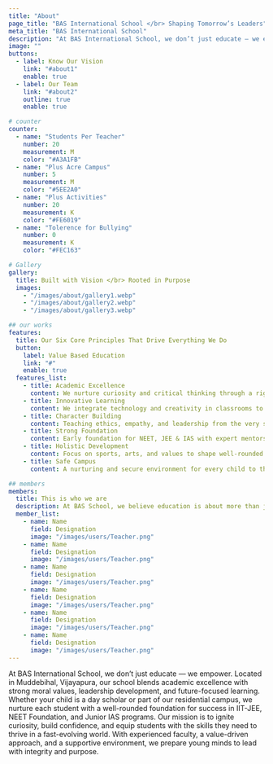 ```yaml
---
title: "About"
page_title: "BAS International School </br> Shaping Tomorrow’s Leaders"
meta_title: "BAS International School"
description: "At BAS International School, we don’t just educate — we empower. Located in Muddebihal, Vijayapura, our school blends academic excellence with strong moral values, leadership development, and future-focused learning. Whether your child is a day scholar or part of our residential campus, we nurture each student with a well-rounded foundation for success in IIT-JEE, NEET Foundation, and Junior IAS programs. Our mission is to ignite curiosity, build confidence, and equip students with the skills they need to thrive in a fast-evolving world. With experienced faculty, a value-driven approach, and a supportive environment, we prepare young minds to lead with integrity and purpose."
image: ""
buttons:
  - label: Know Our Vision
    link: "#about1"
    enable: true
  - label: Our Team
    link: "#about2"
    outline: true
    enable: true

# counter
counter:
  - name: "Students Per Teacher"
    number: 20
    measurement: M
    color: "#A3A1FB"
  - name: "Plus Acre Campus"
    number: 5
    measurement: M
    color: "#5EE2A0"
  - name: "Plus Activities"
    number: 20
    measurement: K
    color: "#FE6019"
  - name: "Tolerence for Bullying"
    number: 0
    measurement: K
    color: "#FEC163"

# Gallery
gallery:
  title: Built with Vision </br> Rooted in Purpose
  images:
    - "/images/about/gallery1.webp"
    - "/images/about/gallery2.webp"
    - "/images/about/gallery3.webp"

## our works
features:
  title: Our Six Core Principles That Drive Everything We Do
  button:
    label: Value Based Education
    link: "#"
    enable: true
  features_list:
    - title: Academic Excellence
      content: We nurture curiosity and critical thinking through a rigorous curriculum.
    - title: Innovative Learning
      content: We integrate technology and creativity in classrooms to boost engagement.
    - title: Character Building
      content: Teaching ethics, empathy, and leadership from the very start that develops character.
    - title: Strong Foundation
      content: Early foundation for NEET, JEE & IAS with expert mentors and smart tools.
    - title: Holistic Development
      content: Focus on sports, arts, and values to shape well-rounded individuals.
    - title: Safe Campus
      content: A nurturing and secure environment for every child to thrive and grow.

## members
members:
  title: This is who we are
  description: At BAS School, we believe education is about more than just academics — it's about building character, confidence, and curiosity.
  member_list:
    - name: Name
      field: Designation
      image: "/images/users/Teacher.png"
    - name: Name
      field: Designation
      image: "/images/users/Teacher.png"
    - name: Name
      field: Designation
      image: "/images/users/Teacher.png"
    - name: Name
      field: Designation
      image: "/images/users/Teacher.png"
    - name: Name
      field: Designation
      image: "/images/users/Teacher.png"
    - name: Name
      field: Designation
      image: "/images/users/Teacher.png"
---
```

At BAS International School, we don’t just educate — we empower. Located in Muddebihal, Vijayapura, our school blends academic excellence with strong moral values, leadership development, and future-focused learning. Whether your child is a day scholar or part of our residential campus, we nurture each student with a well-rounded foundation for success in IIT-JEE, NEET Foundation, and Junior IAS programs. Our mission is to ignite curiosity, build confidence, and equip students with the skills they need to thrive in a fast-evolving world. With experienced faculty, a value-driven approach, and a supportive environment, we prepare young minds to lead with integrity and purpose.